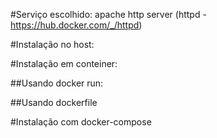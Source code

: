 #Serviço escolhido:
apache http server (httpd - https://hub.docker.com/_/httpd)

#Instalação no host:


#Instalação em conteiner:

##Usando docker run:

##Usando dockerfile

#Instalação com docker-compose